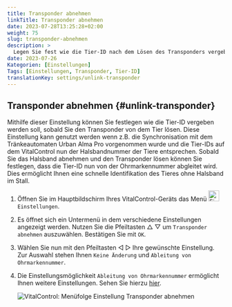 ```yaml
---
title: Transponder abnehmen
linkTitle: Transponder abnehmen
date: 2023-07-28T13:25:28+02:00
weight: 75
slug: transponder-abnehmen
description: >
  Legen Sie fest wie die Tier-ID nach dem Lösen des Transponders vergeben werden soll.
date: 2023-07-26
Kategorien: [Einstellungen]
Tags: [Einstellungen, Transponder, Tier-ID]
translationKey: settings/unlink-transponder
---
```

## Transponder abnehmen {#unlink-transponder}

Mithilfe dieser Einstellung können Sie festlegen wie die Tier-ID vergeben werden soll, sobald Sie den Transponder von dem Tier lösen. Diese Einstellung kann genutzt werden wenn z.B. die Synchronisation mit dem Tränkeautomaten Urban Alma Pro vorgenommen wurde und die Tier-IDs auf dem VitalControl nun der Halsbandnummer der Tiere entsprechen. Sobald Sie das Halsband abnehmen und den Transponder lösen können Sie festlegen, dass die Tier-ID nun von der Ohrmarkennummer abgleitet wird. Dies ermöglicht Ihnen eine schnelle Identifikation des Tieres ohne Halsband im Stall.

1. Öffnen Sie im Hauptbildschirm Ihres VitalControl-Geräts das Menü <img src="/icons/gear.svg" width="25" align="bottom" alt="Einstellungen" /> `Einstellungen`.

2. Es öffnet sich ein Untermenü in dem verschiedene Einstellungen angezeigt werden. Nutzen Sie die Pfeiltasten  △ ▽  um `Transponder abnehmen` auszuwählen. Bestätigen Sie mit `OK`.

3. Wählen Sie nun mit den Pfeiltasten ◁ ▷ Ihre gewünschte Einstellung. Zur Auswahl stehen Ihnen `Keine Änderung` und `Ableitung von Ohrmarkennummer`.

4. Die Einstellungsmöglichkeit `Ableitung von Ohrmarkennummer` ermöglicht Ihnen weitere Einstellungen. Sehen Sie hierzu [hier](/docs/einstellungen/tiere-neu-anlegen/#neue-id-länge-einstellen). 

   ![VitalControl: Menüfolge Einstellung Transponder abnehmen](../bilder/transponder-abnehmen.png "Transponder abnehmen")
